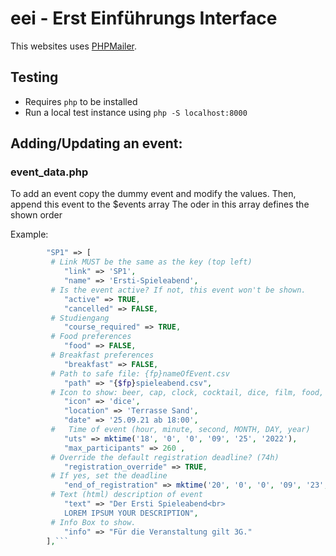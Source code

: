 # eei - Erst Einführungs Interface
This websites uses [PHPMailer](https://github.com/PHPMailer/PHPMailer).
## Testing
* Requires `php` to be installed
* Run a local test instance using `php -S localhost:8000`

## Adding/Updating an event:
### event_data.php
To add an event copy the dummy event and modify the values. Then, append this event to the $events array
The oder in this array defines the shown order

Example:
```php
        "SP1" => [
         # Link MUST be the same as the key (top left)
            "link" => 'SP1',
            "name" => 'Ersti-Spieleabend',
         # Is the event active? If not, this event won't be shown.
            "active" => TRUE,
            "cancelled" => FALSE,
         # Studiengang
            "course_required" => TRUE,
         # Food preferences
            "food" => FALSE,
         # Breakfast preferences
            "breakfast" => FALSE,
         # Path to safe file: {fp}nameOfEvent.csv
            "path" => "{$fp}spieleabend.csv",
         # Icon to show: beer, cap, clock, cocktail, dice, film, food, grill, hiking, home, marker, route, sings
            "icon" => 'dice',
            "location" => 'Terrasse Sand',
            "date" => '25.09.21 ab 18:00',
         #   Time of event (hour, minute, second, MONTH, DAY, year)
            "uts" => mktime('18', '0', '0', '09', '25', '2022'),
            "max_participants" => 260 ,
         # Override the default registration deadline? (74h)
            "registration_override" => TRUE,
         # If yes, set the deadline
            "end_of_registration" => mktime('20', '0', '0', '09', '23', '2021'),
         # Text (html) description of event
            "text" => "Der Ersti Spieleabend<br>
            LOREM IPSUM YOUR DESCRIPTION",
         # Info Box to show.
            "info" => "Für die Veranstaltung gilt 3G."
        ],```

